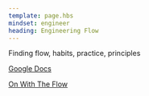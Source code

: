 ```yaml
---
template: page.hbs
mindset: engineer
heading: Engineering Flow
---
```


Finding flow, habits, practice, principles
 


<p class='u-textCenter'>
  <a class='u-linkBorderBottom' target='_blank' href='https://drive.google.com/#folders/0BzCKEVhwdQRsZHpQTnRxeDduM0k'>Google Docs</a>
</p>


<p class='u-textCenter u-paddingTl'>
  <a class='u-linkBorderBottom'  href='/#the-substance'>On With The Flow</a>
</p>
